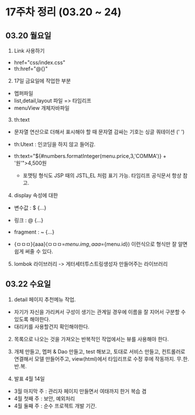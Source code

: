 # 17주차 정리 (03.20 ~ 24)

## 03.20 월요일

1. Link 사용하기

- href="css/index.css"
- th:href="@{}"

2. 17일 금요일에 작업한 부분

- 멥퍼파일
- list,detail,layout 파일 => 타임리프
- menuView 개체자바파일

3. th:text

- 문자열 연산으로 더해서 표시해야 할 때 문자열 감싸는 기호는 싱글 쿼테이션 (' ')

- th:Utext : 인코딩을 하지 않고 들어감.

- th:text="${#numbers.formatInteger(menu.price,3,'COMMA')} + '원'">4,500원
  - 포맷팅 형식도 JSP 때의 JSTL,EL 처럼 표기 가능. 타임리프 공식문서 항상 참고.

4. display 속성에 대한

- 변수값 : $ {...}
- 링크 : @ {...}
- fragment : ~ {...}

- {ㅁㅁㅁ}{aaa}(ㅁㅁㅁ=${menu.img},aaa=${menu.id}) 이런식으로 형식만 잘 알면 쉽게 써줄 수 있다.

5. lombok 라이브러리 -> 게터세터투스트링생성자 만들어주는 라이브러리

## 03.22 수요일

1. detail 페이지 추천메뉴 작업.

- 자기가 자신을 가리켜서 구성이 생기는 관계일 경우에 이름을 잘 지어서 구분할 수 있도록 해야한다.
- 대리키를 사용할건지 확인해야한다.

2. 목록으로 나오는 것을 가져오는 반복적인 작업에서는 뷰를 사용해야 한다.

3. 개체 만들고, 멥퍼 & Dao 만들고, test 해보고, 토대로 서비스 만들고, 컨트롤러로 연결해서 모델 만들어주고, view(html)에서 타임리프로 수정 후에 작동까지.
   무.한.반.복.

4. 발표 4월 14일

- 3월 마지막 주 : 관리자 페이지 만들면서 여태까지 한거 복습 겸
- 4월 첫째 주 : 보안, 예외처리
- 4월 둘째 주 : 순수 프로젝트 개발 기간.
